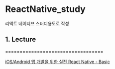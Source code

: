 # ReactNative_study
리액트 네이티브 스터디용도로 작성

## 1. Lecture
==================================

[iOS/Android 앱 개발을 위한 실전 React Native - Basic][studylink]

[studylink]: https://www.inflearn.com/course/리액트-네이티브-기초/dashboard
